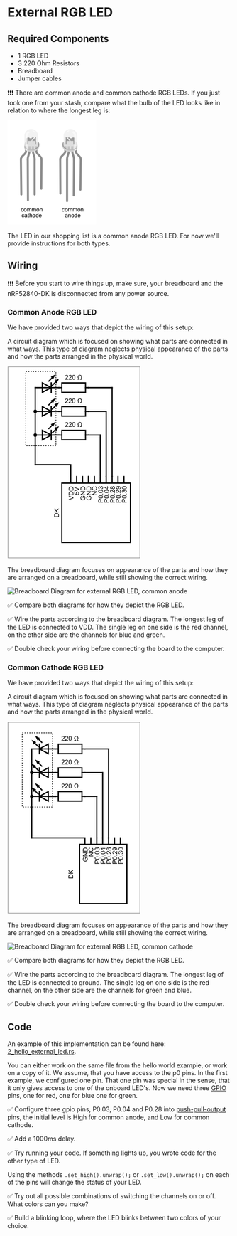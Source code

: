 # External RGB LED

## Required Components

* 1 RGB LED
* 3 220 Ohm Resistors
* Breadboard
* Jumper cables

❗️❗️❗️ There are common anode and common cathode RGB LEDs. If you just took one from your stash, compare what the bulb of the LED looks like in relation to where the longest leg is:

![Common anode or common cathode?](../img/cc_or_ca.png)

The LED in our shopping list is a common anode RGB LED. For now we'll provide instructions for both types.

## Wiring

❗️❗️❗️ Before you start to wire things up, make sure, your breadboard and the nRF52840-DK is disconnected from any power source. 

### Common Anode RGB LED
 
We have provided two ways that depict the wiring of this setup:

A circuit diagram which is focused on showing what parts are connected in what ways. This type of diagram neglects physical appearance of the parts and how the parts arranged in the physical world. 

![Circuit Diagram for external RGB LED, common anode](../img/knurling-rgb-led-ca-circuit.png)

The breadboard diagram focuses on appearance of the parts and how they are arranged on a breadboard, while still showing the correct wiring. 

![Breadboard Diagram for external RGB LED, common anode](../img/knurling-rgb-led-ca-bb.png) 

✅ Compare both diagrams for how they depict the RGB LED.

✅ Wire the parts according to the breadboard diagram. The longest leg of the LED is connected to VDD. The single leg on one side is the red channel, on the other side are the channels for blue and green. 

✅ Double check your wiring before connecting the board to the computer. 


### Common Cathode RGB LED

We have provided two ways that depict the wiring of this setup:

A circuit diagram which is focused on showing what parts are connected in what ways. This type of diagram neglects physical appearance of the parts and how the parts arranged in the physical world. 

![Circuit Diagram for external RGB LED, common cathode](../img/knurling-rgb-led-cc-circuit.png)

The breadboard diagram focuses on appearance of the parts and how they are arranged on a breadboard, while still showing the correct wiring. 

![Breadboard Diagram for external RGB LED, common cathode](../img/knurling-rgb-led-cc-bb.png) 

✅ Compare both diagrams for how they depict the RGB LED.

✅ Wire the parts according to the breadboard diagram. The longest leg of the LED is connected to ground. The single leg on one side is the red channel, on the other side are the channels for green and blue. 

✅ Double check your wiring before connecting the board to the computer.


## Code

An example of this implementation can be found here: [2_hello_external_led.rs](https://github.com/knurling-rs/knurling-session-20q4/blob/main/code/src/bin/2_hello_external_led.rs).

You can either work on the same file from the hello world example, or work on a copy of it. We assume, that you have access to the p0 pins. In the first example, we configured one pin. That one pin was special in the sense, that it only gives access to one of the onboard LED's. Now we need three [GPIO](../glossary.html#gpio) pins, one for red, one for blue one for green.

✅ Configure three gpio pins, P0.03, P0.04 and P0.28 into [push-pull-output](../glossary.html#push-pull-output) pins, the initial level is High for common anode, and Low for common cathode.

✅ Add a 1000ms delay. 

✅ Try running your code. If something lights up, you wrote code for the other type of LED. 


Using the methods `.set_high().unwrap();` or `.set_low().unwrap();` on each of the pins will change the status of your LED. 

✅ Try out all possible combinations of switching the channels on or off. What colors can you make?

✅ Build a blinking loop, where the LED blinks between two colors of your choice.

